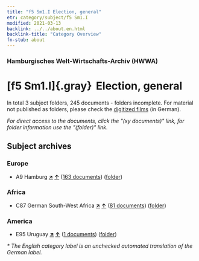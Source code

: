 ```yaml
---
title: "f5 Sm1.I Election, general"
etr: category/subject/f5 Sm1.I
modified: 2021-03-13
backlink: ../../about.en.html
backlink-title: "Category Overview"
fn-stub: about
---
```


### Hamburgisches Welt-Wirtschafts-Archiv (HWWA)
# [f5 Sm1.I]{.gray}&#8201; Election, general&#160; 





In total 3 subject folders, 245 documents - folders incomplete.
For material not published as folders, please check the [digitized films](/film/h1_sh) (in German).

_For direct access to the documents, click the "(xy documents)" link, for folder information use the "(folder)" link._

## Subject archives



### Europe

- A9 Hamburg [**&nearr;**](../../../geo/i/140905/about.en.html "Hamburg (all folders)") [**&uarr;**](../../../geo/about.en.html#A9 "Country category system") (<a href="https://pm20.zbw.eu/dfgview/sh/140905,144396" title="about: Hamburg : Election, general" target="_blank">163 documents</a>) ([folder](../../../../folder/sh/1409xx/140905/1443xx/144396/about.en.html))

### Africa

- C87 German South-West Africa [**&nearr;**](../../../geo/i/141450/about.en.html "German South-West Africa (all folders)") [**&uarr;**](../../../geo/about.en.html#C87 "Country category system") (<a href="https://pm20.zbw.eu/dfgview/sh/141450,144396" title="about: German South-West Africa : Election, general" target="_blank">81 documents</a>) ([folder](../../../../folder/sh/1414xx/141450/1443xx/144396/about.en.html))

### America

- E95 Uruguay [**&nearr;**](../../../geo/i/141695/about.en.html "Uruguay (all folders)") [**&uarr;**](../../../geo/about.en.html#E95 "Country category system") (<a href="https://pm20.zbw.eu/dfgview/sh/141695,144396" title="about: Uruguay : Election, general" target="_blank">1 documents</a>) ([folder](../../../../folder/sh/1416xx/141695/1443xx/144396/about.en.html))


_* The English category label is an unchecked automated translation of the German label._


